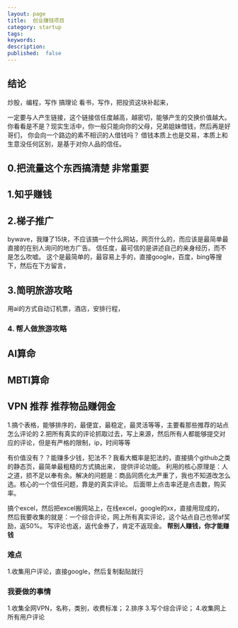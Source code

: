 ```yaml
---
layout: page
title:  创业赚钱项目
category: startup
tags:
keywords:
description:
published:  false
---
```


## 结论
炒股，编程，写作
搞理论
看书，写作，把投资这块补起来，



一定要与人产生链接，这个链接信任度越高，越密切，能够产生的交换价值越大。
你看看是不是？现实生活中，你一般只能向你的父母，兄弟姐妹借钱，然后再是好哥们，
你会向一个路边的素不相识的人借钱吗？
借钱本质上也是交易，本质上和生意没任何区别，是基于对你人品的信任。
## 0.把流量这个东西搞清楚 非常重要

## 1.知乎赚钱
## 2.梯子推广
bywave，我赚了15块，不应该搞一个什么网站，网页什么的，而应该是最简单最直接的在别人询问的地方广告。
信任度，最可信的是讲述自己的亲身经历，而不是怎么吹嘘。
这个是最简单的，最容易上手的，直接google，百度，bing等搜下，然后在下方留言，

## 3.简明旅游攻略
用ai的方式自动订机票，酒店，安排行程，
### 4. 帮人做旅游攻略
## AI算命
## MBTI算命
## VPN 推荐  推荐物品赚佣金
1.搞个表格，能够排序的，最便宜，最稳定，最灵活等等，主要看那些推荐的站点怎么评论的
2.把所有真实的评论抓取过去，写上来源，然后所有人都能够提交对应的评论，但是有严格的限制，ip，时间等等

有价值没有？？能赚多少钱，犯法不？我看大概率是犯法的，直接搞个github之类的静态页，最简单最粗糙的方式搞出来，
提供评论功能。
利用的核心原理是：人之道，损不足以奉有余。解决的问题是：商品同质化太严重了，我也不知道改怎么选。核心的一个信任问题，靠是的真实评论。
后面带上点击率还是点击数，购买率。

搞个excel，然后把excel搬网站上，在线excel，google的xx，直接用现成的，
然后我要收集的就是：一个综合评论，网上所有真实评论，这个站点自己也带af奖励，返50%。
写评论也返，返代金券了，肯定不返现金。
**帮别人赚钱，你才能赚钱**
### 难点
1.收集用户评论，直接google，然后复制黏贴就行

### 我要做的事情
1.收集全网VPN，名称，类别，收费标准；
2.排序
3.写个综合评论；
4.收集网上所有用户评论



